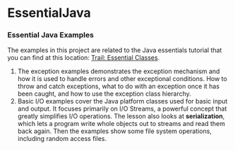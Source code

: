 # EssentialJava

<h3>Essential Java Examples</h3>
The examples in this project are related to the Java essentials tutorial that you can find at this location: 
<a href="http://docs.oracle.com/javase/tutorial/essential/" target="_blank">Trail: Essential Classes</a>. 
<ol>
	<li>The exception examples demonstrates the exception mechanism and how it is used to handle errors and 
	other exceptional conditions. How to throw and catch exceptions, what to do with an exception once 
	it has been caught, and how to use the exception class hierarchy.</li>
	<li>Basic I/O examples cover the Java platform classes used for basic input and output. It focuses primarily 
	on I/O Streams, a powerful concept that greatly simplifies  I/O operations. The lesson also looks at 
	<b>serialization</b>, which lets a program write whole objects out to streams and read them back again. 
	Then the examples show some file system operations, including random access files. </li>
</ol>
